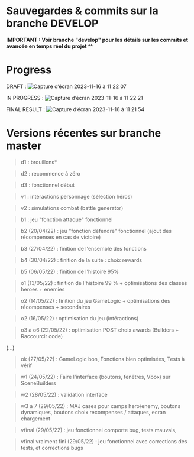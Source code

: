 # Sauvegardes & commits sur la branche DEVELOP
**IMPORTANT : Voir branche "develop" pour les détails sur les commits et avancée en temps réel du projet ^^**

# Progress
DRAFT : ![Capture d’écran 2023-11-16 à 11 22 07](https://github.com/PuchToTalk/TP4_Paul_CHU/assets/90144938/0f7e37cf-124d-4508-a7c1-9872c657addd)

IN PROGRESS : ![Capture d’écran 2023-11-16 à 11 22 21](https://github.com/PuchToTalk/TP4_Paul_CHU/assets/90144938/ff5da070-6cba-4c9b-88d9-203fd757ef54)

FINAL RESULT : ![Capture d’écran 2023-11-16 à 11 21 54](https://github.com/PuchToTalk/TP4_Paul_CHU/assets/90144938/8885002f-bf82-44bf-a754-0ec7409381b9)


# Versions récentes sur branche master
> d1 : brouillons*

> d2 : recommence à zéro

> d3 : fonctionnel début

> v1 : intéractions personnage (sélection héros)

> v2 : simulations combat (battle generator)

> b1 : jeu "fonction attaque" fonctionnel

> b2 (20/04/22) : jeu "fonction défendre" fonctionnel (ajout des récompenses en cas de victoire)

> b3 (27/04/22) : finition de l'ensemble des fonctions

> b4 (30/04/22) : finition de la suite : choix rewards

> b5 (06/05/22) : finition de l'histoire 95%

> o1 (13/05/22) : finition de l'histoire 99 % + optimisations des classes heroes + enemies

> o2 (14/05/22) : finition du jeu GameLogic + optimisations des récompenses + secondaires

> o2 (16/05/22) : optimisation du jeu (intéractions)

> o3 à o6 (22/05/22) : optimisation POST choix awards (Builders + Raccourcir code)

(...)

> ok (27/05/22) : GameLogic bon, Fonctions bien optimisées, Tests à vérif

> w1 (24/05/22) : Faire l'interface (boutons, fenêtres, Vbox) sur SceneBuilders

> w2 (28/05/22) : validation interface

> w3 à 7 (29/05/22) : MAJ cases pour camps hero/enemy, boutons dynamiques, boutons choix recompenses / attaques, ecran chargement

> vfinal (29/05/22) : jeu fonctionnel comporte bug, tests mauvais,

> vfinal vraiment fini (29/05/22) : jeu fonctionnel avec corrections des tests, et corrections bugs

